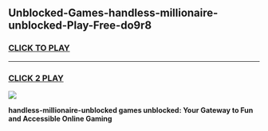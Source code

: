 
## Unblocked-Games-handless-millionaire-unblocked-Play-Free-do9r8
<h3>
<a href="https://premium76.site?title=handless-millionaire-unblocked&ref=18A1">CLICK TO PLAY</a></h3>
<hr>

<h3>
<a href="https://premium76.site?title=handless-millionaire-unblocked&ref=18A1">CLICK 2 PLAY</a>
  
</h3>

<a href="https://premium76.site?title=handless-millionaire-unblocked&ref=18A1"><img src="https://clearcache.store/games.png"></a>


**handless-millionaire-unblocked games unblocked: Your Gateway to Fun and Accessible Online Gaming**
